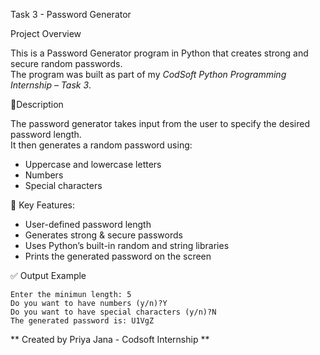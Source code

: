 Task 3 - Password Generator  

Project Overview  

This is a Password Generator program in Python that creates strong and secure random passwords.  
The program was built as part of my *CodSoft Python Programming Internship – Task 3*.  

🔹Description  

The password generator takes input from the user to specify the desired password length.  
It then generates a random password using:  
- Uppercase and lowercase letters  
- Numbers  
- Special characters  

🔹 Key Features:  

- User-defined password length  
- Generates strong & secure passwords  
- Uses Python’s built-in random and string libraries  
- Prints the generated password on the screen  

✅ Output Example
```
Enter the minimun length: 5
Do you want to have numbers (y/n)?Y
Do you want to have special characters (y/n)?N
The generated password is: U1VgZ
```
** Created by Priya Jana - Codsoft Internship **
